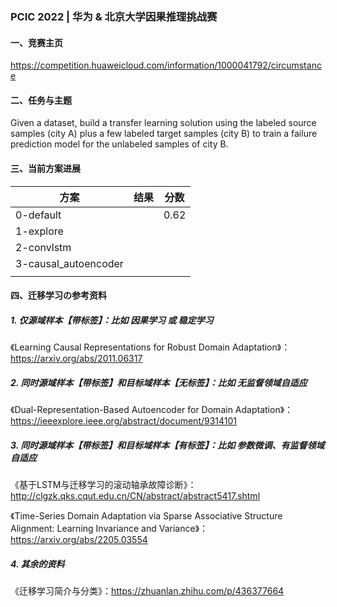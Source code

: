 ### PCIC 2022 | 华为 & 北京大学因果推理挑战赛

#### 一、竞赛主页
https://competition.huaweicloud.com/information/1000041792/circumstance

#### 二、任务与主题
Given a dataset, build a transfer learning solution using the labeled source samples (city A) plus a few labeled target samples (city B) to train a failure prediction model for the unlabeled samples of city B.

#### 三、当前方案进展

| 方案      | 结果 | 分数 |
| ----------- | ----------- | ----------- |
| 0-default      |             | 0.62 |
| 1-explore      |        |  |
| 2-convlstm     |             | |
| 3-causal_autoencoder            |             | |
|             |             | |

#### 四、迁移学习の参考资料

##### 1. 仅源域样本【带标签】：比如 因果学习 或 稳定学习

《Learning Causal Representations for Robust Domain Adaptation》：https://arxiv.org/abs/2011.06317

##### 2. 同时源域样本【带标签】和目标域样本【无标签】：比如 无监督领域自适应

《Dual-Representation-Based Autoencoder for Domain Adaptation》：https://ieeexplore.ieee.org/abstract/document/9314101

##### 3. 同时源域样本【带标签】和目标域样本【有标签】：比如 参数微调、有监督领域自适应

《基于LSTM与迁移学习的滚动轴承故障诊断》：http://clgzk.qks.cqut.edu.cn/CN/abstract/abstract5417.shtml

《Time-Series Domain Adaptation via Sparse Associative Structure Alignment: Learning Invariance and Variance》：https://arxiv.org/abs/2205.03554

##### 4. 其余的资料

《迁移学习简介与分类》：https://zhuanlan.zhihu.com/p/436377664